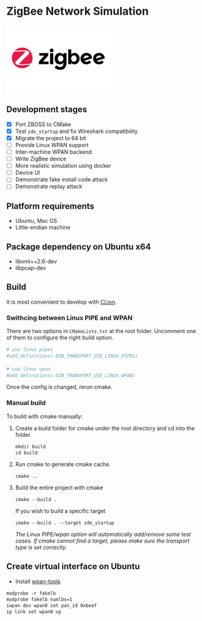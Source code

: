 # ZigBee Network Simulation

![zigbee](./doc/zigbee.png)

## Development stages
- [x] Port ZBOSS to CMake
- [x] Test `zdo_startup` and fix Wireshark compatibility
- [x] Migrate the project to 64 bit
- [ ] Provide Linux WPAN support
- [ ] Inter-machine WPAN backend
- [ ] Write ZigBee device
- [ ] More realistic simulation using docker
- [ ] Device UI
- [ ] Demonstrate fake install code attack
- [ ] Demonstrate replay attack

## Platform requirements
- Ubuntu, Mac OS
- Little-endian machine

## Package dependency on Ubuntu x64
- libxml++2.6-dev
- libpcap-dev

## Build

It is most convenient to develop with [CLion](https://www.jetbrains.com/clion/).

### Swithcing between Linux PIPE and WPAN

There are two options in `CMakeLists.txt` at the root folder. Uncomment one of them
to configure the right build option.

```cmake
# use linux pipes
#add_definitions(-DZB_TRANSPORT_USE_LINUX_PIPES)

# use linux wpan
#add_definitions(-DZB_TRANSPORT_USE_LINUX_WPAN)
```

Once the config is changed, rerun cmake.

### Manual build

To build with cmake manually:
1. Create a build folder for cmake under the root directory and cd into
the folder.
    ```shell script
    mkdir build
    cd build
    ```
2. Run cmake to generate cmake cache.
    ```shell script
    cmake ..
    ```
3. Build the entire project with cmake
    ```
   cmake --build .
   ```
   If you wish to build a specific target
   ```shell script
   cmake --build . --target zdo_startup
   ```
    *The Linux PIPE/wpan option will automatically add/remove some test cases.
    If cmake cannot find a target, please make sure the transport type is set correctly.*
## Create virtual interface on Ubuntu
- Install [wpan-tools](https://packages.debian.org/sid/wpan-tools)
```shell script
modprobe -r fakelb
modprobe fakelb numlbs=1
iwpan dev wpan0 set pan_id 0xbeef
ip link set wpan0 up
```

